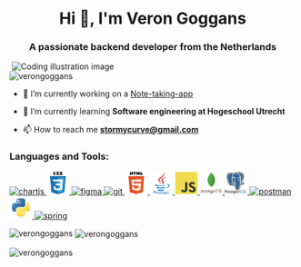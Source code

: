 <h1 align="center">Hi 👋, I'm Veron Goggans</h1>
<h3 align="center">A passionate backend developer from the Netherlands</h3>
<img align="right" alt="Coding illustration image" width="500" src="https://elitedigitalagency.com/blog/wp-content/uploads/2021/04/Screen-Shot-2021-04-26-at-5.43.16-PM.png">

<p align="left"> <img src="https://komarev.com/ghpvc/?username=verongoggans&label=Profile%20views&color=0e75b6&style=flat" alt="verongoggans" /> </p>

- 🔭 I’m currently working on a [Note-taking-app](https://github.com/VeronGoggans/Note-taking-app)

- 🌱 I’m currently learning **Software engineering at Hogeschool Utrecht**

- 📫 How to reach me **stormycurve@gmail.com**


<h3 align="left">Languages and Tools:</h3>
<p align="left"> <a href="https://www.chartjs.org" target="_blank" rel="noreferrer"> <img src="https://www.chartjs.org/media/logo-title.svg" alt="chartjs" width="40" height="40"/> </a> <a href="https://www.w3schools.com/css/" target="_blank" rel="noreferrer"> <img src="https://raw.githubusercontent.com/devicons/devicon/master/icons/css3/css3-original-wordmark.svg" alt="css3" width="40" height="40"/> </a> <a href="https://www.figma.com/" target="_blank" rel="noreferrer"> <img src="https://www.vectorlogo.zone/logos/figma/figma-icon.svg" alt="figma" width="40" height="40"/> </a> <a href="https://git-scm.com/" target="_blank" rel="noreferrer"> <img src="https://www.vectorlogo.zone/logos/git-scm/git-scm-icon.svg" alt="git" width="40" height="40"/> </a> <a href="https://www.w3.org/html/" target="_blank" rel="noreferrer"> <img src="https://raw.githubusercontent.com/devicons/devicon/master/icons/html5/html5-original-wordmark.svg" alt="html5" width="40" height="40"/> </a> <a href="https://www.java.com" target="_blank" rel="noreferrer"> <img src="https://raw.githubusercontent.com/devicons/devicon/master/icons/java/java-original.svg" alt="java" width="40" height="40"/> </a> <a href="https://developer.mozilla.org/en-US/docs/Web/JavaScript" target="_blank" rel="noreferrer"> <img src="https://raw.githubusercontent.com/devicons/devicon/master/icons/javascript/javascript-original.svg" alt="javascript" width="40" height="40"/> </a> <a href="https://www.mongodb.com/" target="_blank" rel="noreferrer"> <img src="https://raw.githubusercontent.com/devicons/devicon/master/icons/mongodb/mongodb-original-wordmark.svg" alt="mongodb" width="40" height="40"/> </a> <a href="https://www.postgresql.org" target="_blank" rel="noreferrer"> <img src="https://raw.githubusercontent.com/devicons/devicon/master/icons/postgresql/postgresql-original-wordmark.svg" alt="postgresql" width="40" height="40"/> </a> <a href="https://postman.com" target="_blank" rel="noreferrer"> <img src="https://www.vectorlogo.zone/logos/getpostman/getpostman-icon.svg" alt="postman" width="40" height="40"/> </a> <a href="https://www.python.org" target="_blank" rel="noreferrer"> <img src="https://raw.githubusercontent.com/devicons/devicon/master/icons/python/python-original.svg" alt="python" width="40" height="40"/> </a> <a href="https://spring.io/" target="_blank" rel="noreferrer"> <img src="https://www.vectorlogo.zone/logos/springio/springio-icon.svg" alt="spring" width="40" height="40"/> </a> </p>
<div display="flex" flex-direction="column" gap="10px">
  <p><img align="left" src="https://github-readme-stats.vercel.app/api/top-langs?username=verongoggans&show_icons=true&locale=en&layout=compact" alt="verongoggans" /></p>

  <p>&nbsp;<img align="center" src="https://github-readme-stats.vercel.app/api?username=verongoggans&show_icons=true&locale=en" alt="verongoggans" /></p>

  <p><img align="center" src="https://github-readme-streak-stats.herokuapp.com/?user=verongoggans&" alt="verongoggans" /></p>
</div>

